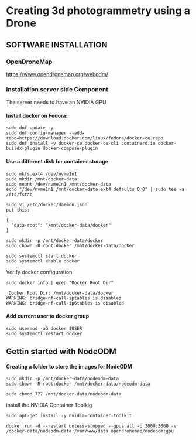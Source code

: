 # Creating 3d photogrammetry using a Drone

## SOFTWARE INSTALLATION

### OpenDroneMap
https://www.opendronemap.org/webodm/

### Installation server side Component
The server needs to have an NVIDIA GPU
#### Install docker on Fedora:
```commandline
sudo dnf update -y
sudo dnf config-manager --add-repo=https://download.docker.com/linux/fedora/docker-ce.repo
sudo dnf install -y docker-ce docker-ce-cli containerd.io docker-buildx-plugin docker-compose-plugin
```
#### Use a different disk for container storage
```commandline
sudo mkfs.ext4 /dev/nvme1n1
sudo mkdir /mnt/docker-data
sudo mount /dev/nvme1n1 /mnt/docker-data
echo "/dev/nvme1n1 /mnt/docker-data ext4 defaults 0 0" | sudo tee -a /etc/fstab
```

```commandline
sudo vi /etc/docker/daemon.json
put this:

{
  "data-root": "/mnt/docker-data/docker"
}
```

```commandline
sudo mkdir -p /mnt/docker-data/docker
sudo chown -R root:docker /mnt/docker-data/docker

```

```commandline
sudo systemctl start docker
sudo systemctl enable docker
```

Verify docker configuration
````commandline
sudo docker info | grep "Docker Root Dir"

 Docker Root Dir: /mnt/docker-data/docker
WARNING: bridge-nf-call-iptables is disabled
WARNING: bridge-nf-call-ip6tables is disabled

````

#### Add current user to docker group 
```commandline
sudo usermod -aG docker $USER
sudo systemctl restart docker
```

## Gettin started with NodeODM

#### Creating a folder to store the images for NodeODM
```commandline
sudo mkdir -p /mnt/docker-data/nodeodm-data
sudo chown -R root:docker /mnt/docker-data/nodeodm-data

sudo chmod 777 /mnt/docker-data/nodeodm-data
```

install the NVIDIA Container Toolkig
```commandline
sudo apt-get install -y nvidia-container-toolkit
```

```commandline
docker run -d --restart unless-stopped --gpus all -p 3000:3000 -v /docker-data/nodeodm-data:/var/www/data opendronemap/nodeodm:gpu
```